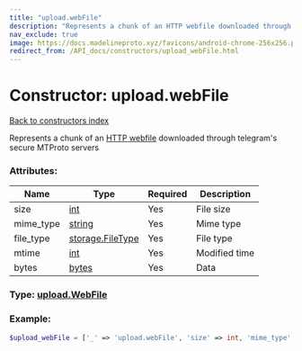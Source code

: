 ```yaml
---
title: "upload.webFile"
description: "Represents a chunk of an HTTP webfile downloaded through telegram's secure MTProto servers"
nav_exclude: true
image: https://docs.madelineproto.xyz/favicons/android-chrome-256x256.png
redirect_from: /API_docs/constructors/upload_webFile.html
---
```

# Constructor: upload.webFile  
[Back to constructors index](index.md)



Represents a chunk of an [HTTP webfile](https://core.telegram.org/api/files) downloaded through telegram's secure MTProto servers

### Attributes:

| Name     |    Type       | Required | Description |
|----------|---------------|----------|-------------|
|size|[int](../types/int.md) | Yes|File size|
|mime\_type|[string](../types/string.md) | Yes|Mime type|
|file\_type|[storage.FileType](../constructors/storage.FileType.md) | Yes|File type|
|mtime|[int](../types/int.md) | Yes|Modified time|
|bytes|[bytes](../types/bytes.md) | Yes|Data|



### Type: [upload.WebFile](../types/upload.WebFile.md)


### Example:

```php
$upload_webFile = ['_' => 'upload.webFile', 'size' => int, 'mime_type' => 'string', 'file_type' => storage.FileType, 'mtime' => int, 'bytes' => 'bytes'];
```  
